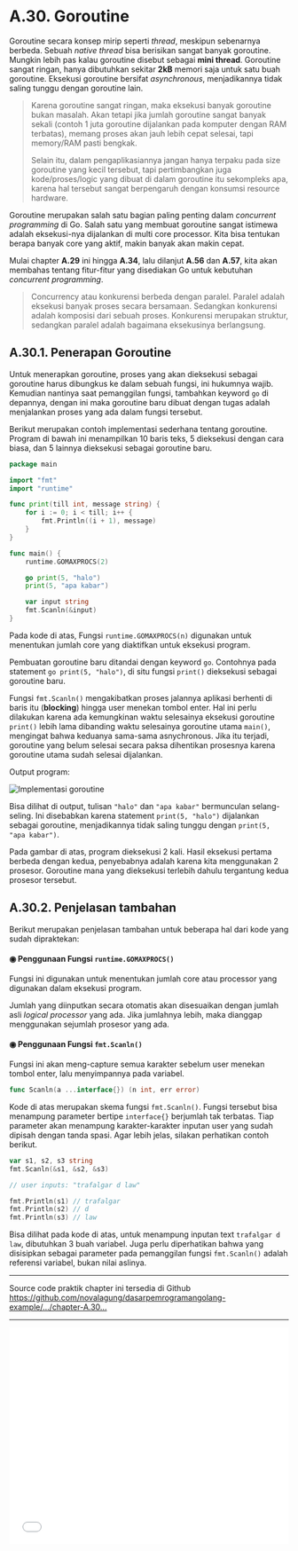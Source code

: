 # A.30. Goroutine

Goroutine secara konsep mirip seperti *thread*, meskipun sebenarnya berbeda. Sebuah *native thread* bisa berisikan sangat banyak goroutine. Mungkin lebih pas kalau goroutine disebut sebagai **mini thread**. Goroutine sangat ringan, hanya dibutuhkan sekitar **2kB** memori saja untuk satu buah goroutine. Eksekusi goroutine bersifat *asynchronous*, menjadikannya tidak saling tunggu dengan goroutine lain.

> Karena goroutine sangat ringan, maka eksekusi banyak goroutine bukan masalah. Akan tetapi jika jumlah goroutine sangat banyak sekali (contoh 1 juta goroutine dijalankan pada komputer dengan RAM terbatas), memang proses akan jauh lebih cepat selesai, tapi memory/RAM pasti bengkak.
> 
> Selain itu, dalam pengaplikasiannya jangan hanya terpaku pada size goroutine yang kecil tersebut, tapi pertimbangkan juga kode/proses/logic yang dibuat di dalam goroutine itu sekompleks apa, karena hal tersebut sangat berpengaruh dengan konsumsi resource hardware.

Goroutine merupakan salah satu bagian paling penting dalam *concurrent programming* di Go. Salah satu yang membuat goroutine sangat istimewa adalah eksekusi-nya dijalankan di multi core processor. Kita bisa tentukan berapa banyak core yang aktif, makin banyak akan makin cepat.

Mulai chapter **A.29** ini hingga **A.34**, lalu dilanjut **A.56** dan **A.57**, kita akan membahas tentang fitur-fitur yang disediakan Go untuk kebutuhan *concurrent programming*.

> Concurrency atau konkurensi berbeda dengan paralel. Paralel adalah eksekusi banyak proses secara bersamaan. Sedangkan konkurensi adalah komposisi dari sebuah proses. Konkurensi merupakan struktur, sedangkan paralel adalah bagaimana eksekusinya berlangsung.

## A.30.1. Penerapan Goroutine

Untuk menerapkan goroutine, proses yang akan dieksekusi sebagai goroutine harus dibungkus ke dalam sebuah fungsi, ini hukumnya wajib. Kemudian nantinya saat pemanggilan fungsi, tambahkan keyword `go` di depannya, dengan ini maka goroutine baru dibuat dengan tugas adalah menjalankan proses yang ada dalam fungsi tersebut.

Berikut merupakan contoh implementasi sederhana tentang goroutine. Program di bawah ini menampilkan 10 baris teks, 5 dieksekusi dengan cara biasa, dan 5 lainnya dieksekusi sebagai goroutine baru.

```go
package main

import "fmt"
import "runtime"

func print(till int, message string) {
    for i := 0; i < till; i++ {
        fmt.Println((i + 1), message)
    }
}

func main() {
    runtime.GOMAXPROCS(2)

    go print(5, "halo")
    print(5, "apa kabar")

    var input string
    fmt.Scanln(&input)
}
```

Pada kode di atas, Fungsi `runtime.GOMAXPROCS(n)` digunakan untuk menentukan jumlah core yang diaktifkan untuk eksekusi program.

Pembuatan goroutine baru ditandai dengan keyword `go`. Contohnya pada statement `go print(5, "halo")`, di situ fungsi `print()` dieksekusi sebagai goroutine baru.

Fungsi `fmt.Scanln()` mengakibatkan proses jalannya aplikasi berhenti di baris itu (**blocking**) hingga user menekan tombol enter. Hal ini perlu dilakukan karena ada kemungkinan waktu selesainya eksekusi goroutine `print()` lebih lama dibanding waktu selesainya goroutine utama `main()`, mengingat bahwa keduanya sama-sama asnychronous. Jika itu terjadi, goroutine yang belum selesai secara paksa dihentikan prosesnya karena goroutine utama sudah selesai dijalankan.

Output program:

![Implementasi goroutine](images/A_goroutine_1_goroutine.png)

Bisa dilihat di output, tulisan `"halo"` dan `"apa kabar"` bermunculan selang-seling. Ini disebabkan karena statement `print(5, "halo")` dijalankan sebagai goroutine, menjadikannya tidak saling tunggu dengan `print(5, "apa kabar")`.

Pada gambar di atas, program dieksekusi 2 kali. Hasil eksekusi pertama berbeda dengan kedua, penyebabnya adalah karena kita menggunakan 2 prosesor. Goroutine mana yang dieksekusi terlebih dahulu tergantung kedua prosesor tersebut.

## A.30.2. Penjelasan tambahan

Berikut merupakan penjelasan tambahan untuk beberapa hal dari kode yang sudah dipraktekan:

#### ◉ Penggunaan Fungsi `runtime.GOMAXPROCS()`

Fungsi ini digunakan untuk menentukan jumlah core atau processor yang digunakan dalam eksekusi program.

Jumlah yang diinputkan secara otomatis akan disesuaikan dengan jumlah asli *logical processor* yang ada. Jika jumlahnya lebih, maka dianggap menggunakan sejumlah prosesor yang ada.

#### ◉ Penggunaan Fungsi `fmt.Scanln()`

Fungsi ini akan meng-capture semua karakter sebelum user menekan tombol enter, lalu menyimpannya pada variabel.

```go
func Scanln(a ...interface{}) (n int, err error)
```

Kode di atas merupakan skema fungsi `fmt.Scanln()`. Fungsi tersebut bisa menampung parameter bertipe `interface{}` berjumlah tak terbatas. Tiap parameter akan menampung karakter-karakter inputan user yang sudah dipisah dengan tanda spasi. Agar lebih jelas, silakan perhatikan contoh berikut.

```go
var s1, s2, s3 string
fmt.Scanln(&s1, &s2, &s3)

// user inputs: "trafalgar d law"

fmt.Println(s1) // trafalgar
fmt.Println(s2) // d
fmt.Println(s3) // law
```

Bisa dilihat pada kode di atas, untuk menampung inputan text `trafalgar d law`, dibutuhkan 3 buah variabel. Juga perlu diperhatikan bahwa yang disisipkan sebagai parameter pada pemanggilan fungsi `fmt.Scanln()` adalah referensi variabel, bukan nilai aslinya.

---

<div class="source-code-link">
    <div class="source-code-link-message">Source code praktik chapter ini tersedia di Github</div>
    <a href="https://github.com/novalagung/dasarpemrogramangolang-example/tree/master/chapter-A.30-goroutine">https://github.com/novalagung/dasarpemrogramangolang-example/.../chapter-A.30...</a>
</div>

---

<iframe src="partial/ebooks.html" width="100%" height="390px" frameborder="0" scrolling="no"></iframe>

